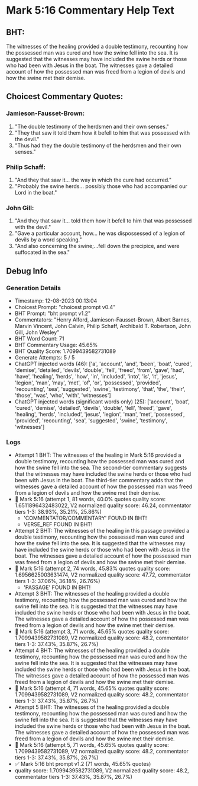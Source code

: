 # Mark 5:16 Commentary Help Text

## BHT:
The witnesses of the healing provided a double testimony, recounting how the possessed man was cured and how the swine fell into the sea. It is suggested that the witnesses may have included the swine herds or those who had been with Jesus in the boat. The witnesses gave a detailed account of how the possessed man was freed from a legion of devils and how the swine met their demise.

## Choicest Commentary Quotes:
### Jamieson-Fausset-Brown:
1. "The double testimony of the herdsmen and their own senses."
2. "They that saw it told them how it befell to him that was possessed with the devil."
3. "Thus had they the double testimony of the herdsmen and their own senses."

### Philip Schaff:
1. "And they that saw it... the way in which the cure had occurred." 
2. "Probably the swine herds... possibly those who had accompanied our Lord in the boat."

### John Gill:
1. "And they that saw it... told them how it befell to him that was possessed with the devil."
2. "Gave a particular account, how... he was dispossessed of a legion of devils by a word speaking."
3. "And also concerning the swine;...fell down the precipice, and were suffocated in the sea."


## Debug Info
### Generation Details
- Timestamp: 12-08-2023 00:13:04
- Choicest Prompt: "choicest prompt v0.4"
- BHT Prompt: "bht prompt v1.2"
- Commentators: "Henry Alford, Jamieson-Fausset-Brown, Albert Barnes, Marvin Vincent, John Calvin, Philip Schaff, Archibald T. Robertson, John Gill, John Wesley"
- BHT Word Count: 71
- BHT Commentary Usage: 45.65%
- BHT Quality Score: 1.7099439582731089
- Generate Attempts: 5 / 5
- ChatGPT injected words (46):
	['a', 'account', 'and', 'been', 'boat', 'cured', 'demise', 'detailed', 'devils', 'double', 'fell', 'freed', 'from', 'gave', 'had', 'have', 'healing', 'herds', 'how', 'in', 'included', 'into', 'is', 'it', 'jesus', 'legion', 'man', 'may', 'met', 'of', 'or', 'possessed', 'provided', 'recounting', 'sea', 'suggested', 'swine', 'testimony', 'that', 'the', 'their', 'those', 'was', 'who', 'with', 'witnesses']
- ChatGPT injected words (significant words only) (25):
	['account', 'boat', 'cured', 'demise', 'detailed', 'devils', 'double', 'fell', 'freed', 'gave', 'healing', 'herds', 'included', 'jesus', 'legion', 'man', 'met', 'possessed', 'provided', 'recounting', 'sea', 'suggested', 'swine', 'testimony', 'witnesses']

### Logs
- Attempt 1 BHT: The witnesses of the healing in Mark 5:16 provided a double testimony, recounting how the possessed man was cured and how the swine fell into the sea. The second-tier commentary suggests that the witnesses may have included the swine herds or those who had been with Jesus in the boat. The third-tier commentary adds that the witnesses gave a detailed account of how the possessed man was freed from a legion of devils and how the swine met their demise.
- 🔄 Mark 5:16 (attempt 1, 81 words, 40.0% quotes quality score: 1.6511896432483022, V2 normalized quality score: 46.24, commentator tiers 1-3: 38.93%, 35.21%, 25.86%) 
	- 'COMMENTATOR/COMMENTARY' FOUND IN BHT! 
	- VERSE_REF FOUND IN BHT!
- Attempt 2 BHT: The witnesses of the healing in this passage provided a double testimony, recounting how the possessed man was cured and how the swine fell into the sea. It is suggested that the witnesses may have included the swine herds or those who had been with Jesus in the boat. The witnesses gave a detailed account of how the possessed man was freed from a legion of devils and how the swine met their demise.
- 🔄 Mark 5:16 (attempt 2, 74 words, 45.83% quotes quality score: 1.6956625003631474, V2 normalized quality score: 47.72, commentator tiers 1-3: 37.06%, 36.18%, 26.76%) 
	- 'PASSAGE' FOUND IN BHT!
- Attempt 3 BHT: The witnesses of the healing provided a double testimony, recounting how the possessed man was cured and how the swine fell into the sea. It is suggested that the witnesses may have included the swine herds or those who had been with Jesus in the boat. The witnesses gave a detailed account of how the possessed man was freed from a legion of devils and how the swine met their demise.
- 🔄 Mark 5:16 (attempt 3, 71 words, 45.65% quotes quality score: 1.7099439582731089, V2 normalized quality score: 48.2, commentator tiers 1-3: 37.43%, 35.87%, 26.7%)
- Attempt 4 BHT: The witnesses of the healing provided a double testimony, recounting how the possessed man was cured and how the swine fell into the sea. It is suggested that the witnesses may have included the swine herds or those who had been with Jesus in the boat. The witnesses gave a detailed account of how the possessed man was freed from a legion of devils and how the swine met their demise.
- 🔄 Mark 5:16 (attempt 4, 71 words, 45.65% quotes quality score: 1.7099439582731089, V2 normalized quality score: 48.2, commentator tiers 1-3: 37.43%, 35.87%, 26.7%)
- Attempt 5 BHT: The witnesses of the healing provided a double testimony, recounting how the possessed man was cured and how the swine fell into the sea. It is suggested that the witnesses may have included the swine herds or those who had been with Jesus in the boat. The witnesses gave a detailed account of how the possessed man was freed from a legion of devils and how the swine met their demise.
- 🔄 Mark 5:16 (attempt 5, 71 words, 45.65% quotes quality score: 1.7099439582731089, V2 normalized quality score: 48.2, commentator tiers 1-3: 37.43%, 35.87%, 26.7%)
- ✅ Mark 5:16 bht prompt v1.2 (71 words, 45.65% quotes)
- quality score: 1.7099439582731089, V2 normalized quality score: 48.2, commentator tiers 1-3: 37.43%, 35.87%, 26.7%)